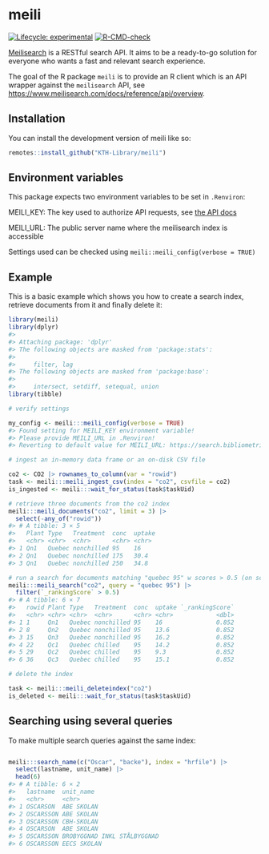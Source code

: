 
<!-- README.md is generated from README.Rmd. Please edit that file -->

# meili

<!-- badges: start -->

[![Lifecycle:
experimental](https://img.shields.io/badge/lifecycle-experimental-orange.svg)](https://lifecycle.r-lib.org/articles/stages.html#experimental)
[![R-CMD-check](https://github.com/KTH-Library/meili/actions/workflows/R-CMD-check.yaml/badge.svg)](https://github.com/KTH-Library/meili/actions/workflows/R-CMD-check.yaml)
<!-- badges: end -->

[Meilisearch](https://meilisearch.com) is a RESTful search API. It aims
to be a ready-to-go solution for everyone who wants a fast and relevant
search experience.

The goal of the R package `meili` is to provide an R client which is an
API wrapper against the `meilisearch` API, see
<https://www.meilisearch.com/docs/reference/api/overview>.

## Installation

You can install the development version of meili like so:

``` r
remotes::install_github("KTH-Library/meili")
```

## Environment variables

This package expects two environment variables to be set in `.Renviron`:

MEILI_KEY: The key used to authorize API requests, see [the API
docs](https://www.meilisearch.com/docs/learn/security/master_api_keys#communicating-with-a-protected-instance)

MEILI_URL: The public server name where the meilisearch index is
accessible

Settings used can be checked using `meili::meili_config(verbose = TRUE)`

## Example

This is a basic example which shows you how to create a search index,
retrieve documents from it and finally delete it:

``` r
library(meili)
library(dplyr)
#> 
#> Attaching package: 'dplyr'
#> The following objects are masked from 'package:stats':
#> 
#>     filter, lag
#> The following objects are masked from 'package:base':
#> 
#>     intersect, setdiff, setequal, union
library(tibble)

# verify settings

my_config <- meili:::meili_config(verbose = TRUE)
#> Found setting for MEILI_KEY environment variable!
#> Please provide MEILI_URL in .Renviron!
#> Reverting to default value for MEILI_URL: https://search.bibliometrics.lib.kth.se

# ingest an in-memory data frame or an on-disk CSV file

co2 <- CO2 |> rownames_to_column(var = "rowid")
task <- meili:::meili_ingest_csv(index = "co2", csvfile = co2)
is_ingested <- meili:::wait_for_status(task$taskUid)

# retrieve three documents from the co2 index
meili:::meili_documents("co2", limit = 3) |> 
  select(-any_of("rowid"))
#> # A tibble: 3 × 5
#>   Plant Type   Treatment  conc  uptake
#>   <chr> <chr>  <chr>      <chr> <chr> 
#> 1 Qn1   Quebec nonchilled 95    16    
#> 2 Qn1   Quebec nonchilled 175   30.4  
#> 3 Qn1   Quebec nonchilled 250   34.8

# run a search for documents matching "quebec 95" w scores > 0.5 (on scale 0..1)
meili:::meili_search("co2", query = "quebec 95") |> 
  filter(`_rankingScore` > 0.5)
#> # A tibble: 6 × 7
#>   rowid Plant Type   Treatment  conc  uptake `_rankingScore`
#>   <chr> <chr> <chr>  <chr>      <chr> <chr>            <dbl>
#> 1 1     Qn1   Quebec nonchilled 95    16               0.852
#> 2 8     Qn2   Quebec nonchilled 95    13.6             0.852
#> 3 15    Qn3   Quebec nonchilled 95    16.2             0.852
#> 4 22    Qc1   Quebec chilled    95    14.2             0.852
#> 5 29    Qc2   Quebec chilled    95    9.3              0.852
#> 6 36    Qc3   Quebec chilled    95    15.1             0.852

# delete the index

task <- meili:::meili_deleteindex("co2")
is_deleted <- meili:::wait_for_status(task$taskUid)
```

## Searching using several queries

To make multiple search queries against the same index:

``` r

meili:::search_name(c("Oscar", "backe"), index = "hrfile") |> 
  select(lastname, unit_name) |> 
  head(6)
#> # A tibble: 6 × 2
#>   lastname  unit_name                  
#>   <chr>     <chr>                      
#> 1 OSCARSON  ABE SKOLAN                 
#> 2 OSCARSSON ABE SKOLAN                 
#> 3 OSCARSSON CBH-SKOLAN                 
#> 4 OSCARSON  ABE SKOLAN                 
#> 5 OSCARSSON BROBYGGNAD INKL STÅLBYGGNAD
#> 6 OSCARSSON EECS SKOLAN
```
